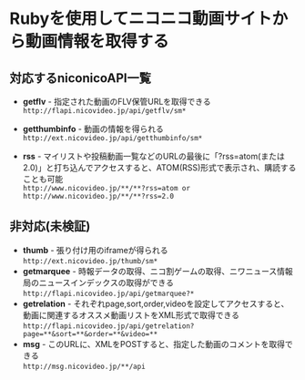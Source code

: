 Rubyを使用してニコニコ動画サイトから動画情報を取得する
=========================================================

## 対応するniconicoAPI一覧
* **getflv** - 指定された動画のFLV保管URLを取得できる  
  `http://flapi.nicovideo.jp/api/getflv/sm*`
		
* **getthumbinfo** - 動画の情報を得られる  
  `http://ext.nicovideo.jp/api/getthumbinfo/sm*`
		
* **rss** - マイリストや投稿動画一覧などのURLの最後に「?rss=atom(または2.0)」と打ち込んでアクセスすると、ATOM(RSS)形式で表示され、購読することも可能  
	`http://www.nicovideo.jp/**/**?rss=atom or http://www.nicovideo.jp/**/**?rss=2.0`


## 非対応(未検証)
* **thumb** - 張り付け用のiframeが得られる  
	`http://ext.nicovideo.jp/thumb/sm*`
* **getmarquee** - 時報データの取得、ニコ割ゲームの取得、ニワニュース情報局のニュースインデックスの取得ができる  
	`http://flapi.nicovideo.jp/api/getmarquee?*`
* **getrelation** - それぞれpage,sort,order,videoを設定してアクセスすると、動画に関連するオススメ動画リストをXML形式で取得できる
	`http://flapi.nicovideo.jp/api/getrelation?page=**&sort=**&order=**&video=**`
* **msg** - このURLに、XMLをPOSTすると、指定した動画のコメントを取得できる  
	`http://msg.nicovideo.jp/**/api`
